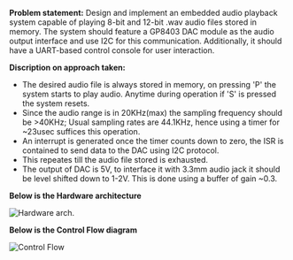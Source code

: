 **Problem statement:** Design and implement an embedded audio playback system capable of playing 8-bit and 12-bit .wav audio files stored in memory. The system should feature a GP8403 DAC module as the audio output interface and use I2C for this communication. Additionally, it should have a UART-based control console for user interaction.

**Discription on approach taken:** 

* The desired audio file is always stored in memory, on pressing 'P' the system starts to play audio. Anytime during operation if 'S' is pressed the system resets.
* Since the audio range is in 20KHz(max) the sampling frequency should be >40KHz; Usual sampling rates are 44.1KHz, hence using a timer for ~23usec suffices this operation.
* An interrupt is generated once the timer counts down to zero, the ISR is contained to send data to the DAC using I2C protocol.
* This repeates till the audio file stored is exhausted.
* The output of DAC is 5V, to interface it with 3.3mm audio jack it should be level shifted down to 1-2V. This is done using a buffer of gain ~0.3.
  

**Below is the Hardware architecture**

![Hardware arch](https://github.com/PrabhasDeshpande/Group14/blob/master/Hardware%20Arch.png).

**Below is the Control Flow diagram**

  ![Control Flow](https://github.com/PrabhasDeshpande/Group14/blob/master/control%20flow.png)

